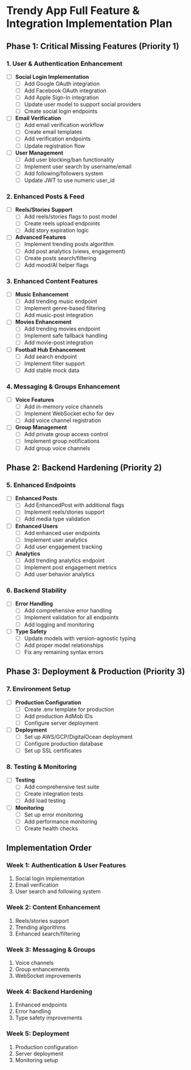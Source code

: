 # Trendy App Full Feature & Integration Implementation Plan

## Phase 1: Critical Missing Features (Priority 1)

### 1. User & Authentication Enhancement
- [ ] **Social Login Implementation**
  - [ ] Add Google OAuth integration
  - [ ] Add Facebook OAuth integration
  - [ ] Add Apple Sign-In integration
  - [ ] Update user model to support social providers
  - [ ] Create social login endpoints

- [ ] **Email Verification**
  - [ ] Add email verification workflow
  - [ ] Create email templates
  - [ ] Add verification endpoints
  - [ ] Update registration flow

- [ ] **User Management**
  - [ ] Add user blocking/ban functionality
  - [ ] Implement user search by username/email
  - [ ] Add following/followers system
  - [ ] Update JWT to use numeric user_id

### 2. Enhanced Posts & Feed
- [ ] **Reels/Stories Support**
  - [ ] Add reels/stories flags to post model
  - [ ] Create reels upload endpoints
  - [ ] Add story expiration logic

- [ ] **Advanced Features**
  - [ ] Implement trending posts algorithm
  - [ ] Add post analytics (views, engagement)
  - [ ] Create posts search/filtering
  - [ ] Add mood/AI helper flags

### 3. Enhanced Content Features
- [ ] **Music Enhancement**
  - [ ] Add trending music endpoint
  - [ ] Implement genre-based filtering
  - [ ] Add music-post integration

- [ ] **Movies Enhancement**
  - [ ] Add trending movies endpoint
  - [ ] Implement safe fallback handling
  - [ ] Add movie-post integration

- [ ] **Football Hub Enhancement**
  - [ ] Add search endpoint
  - [ ] Implement filter support
  - [ ] Add stable mock data

### 4. Messaging & Groups Enhancement
- [ ] **Voice Features**
  - [ ] Add in-memory voice channels
  - [ ] Implement WebSocket echo for dev
  - [ ] Add voice channel registration

- [ ] **Group Management**
  - [ ] Add private group access control
  - [ ] Implement group notifications
  - [ ] Add group voice channels

## Phase 2: Backend Hardening (Priority 2)

### 5. Enhanced Endpoints
- [ ] **Enhanced Posts**
  - [ ] Add EnhancedPost with additional flags
  - [ ] Implement reels/stories support
  - [ ] Add media type validation

- [ ] **Enhanced Users**
  - [ ] Add enhanced user endpoints
  - [ ] Implement user analytics
  - [ ] Add user engagement tracking

- [ ] **Analytics**
  - [ ] Add trending analytics endpoint
  - [ ] Implement post engagement metrics
  - [ ] Add user behavior analytics

### 6. Backend Stability
- [ ] **Error Handling**
  - [ ] Add comprehensive error handling
  - [ ] Implement validation for all endpoints
  - [ ] Add logging and monitoring

- [ ] **Type Safety**
  - [ ] Update models with version-agnostic typing
  - [ ] Add proper model relationships
  - [ ] Fix any remaining syntax errors

## Phase 3: Deployment & Production (Priority 3)

### 7. Environment Setup
- [ ] **Production Configuration**
  - [ ] Create .env template for production
  - [ ] Add production AdMob IDs
  - [ ] Configure server deployment

- [ ] **Deployment**
  - [ ] Set up AWS/GCP/DigitalOcean deployment
  - [ ] Configure production database
  - [ ] Set up SSL certificates

### 8. Testing & Monitoring
- [ ] **Testing**
  - [ ] Add comprehensive test suite
  - [ ] Create integration tests
  - [ ] Add load testing

- [ ] **Monitoring**
  - [ ] Set up error monitoring
  - [ ] Add performance monitoring
  - [ ] Create health checks

## Implementation Order

### Week 1: Authentication & User Features
1. Social login implementation
2. Email verification
3. User search and following system

### Week 2: Content Enhancement
1. Reels/stories support
2. Trending algorithms
3. Enhanced search/filtering

### Week 3: Messaging & Groups
1. Voice channels
2. Group enhancements
3. WebSocket improvements

### Week 4: Backend Hardening
1. Enhanced endpoints
2. Error handling
3. Type safety improvements

### Week 5: Deployment
1. Production configuration
2. Server deployment
3. Monitoring setup
